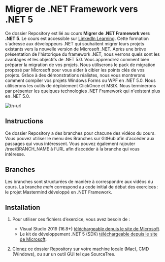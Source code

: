 # Migrer de .NET Framework vers .NET 5

Ce dossier Repository est lié au cours **Migrer de .NET Framework vers .NET 5**. Le cours est accessible sur [LinkedIn Learning][lil-course-url].
Cette formation s'adresse aux développeurs .NET qui souhaitent migrer leurs projets existants vers la nouvelle version de Microsoft .NET. Après une brève présentation de l'historique du framework .NET, nous verrons quels sont les avantages et les objectifs de .NET 5.0. Vous apprendrez comment bien préparer la migration de vos projets. Nous utiliserons le pack de migration proposé par Microsoft pour vous aider à cibler les points clés de vos projets. Grâce à des démonstrations réalistes, nous vous montrerons comment compiler vos projets Windows Forms ou WPF en .NET 5.0. Nous utiliserons les outils de déploiement ClickOnce et MSIX. Nous terminerons par présenter les quelques technologies .NET Framework qui n'existent plus en .NET 5.0.

![tn-url]

## Instructions
Ce dossier Repository a des branches pour chacune des vidéos du cours. Vous pouvez utiliser le menu des Branches sur GitHub afin d’accéder aux passages qui vous intéressent. Vous pouvez également rajouter /tree/BRANCH_NAME à l’URL afin d’accéder à la branche qui vous intéresse.

## Branches
Les branches sont structurées de manière à correspondre aux vidéos du cours.
La branche _main_ correspond au code initial de début des exercices : le projet Mastermind développé en .NET Framework. 

## Installation
1. Pour utiliser ces fichiers d’exercice, vous avez besoin de : 
   - Visual Studio 2019 (16.8+) [téléchargeable depuis le site de Microsoft](https://visualstudio.microsoft.com/fr/downloads/).
   - Le kit de développement .NET 5 (SDK) [téléchargeable depuis le site de Microsoft](https://dotnet.microsoft.com/download).

2. Clonez ce dossier Repository sur votre machine locale (Mac), CMD (Windows), ou sur un outil GUI tel que SourceTree.

[lil-course-url]: https://www.linkedin.com/learning/migrer-de-dot-net-framework-vers-dot-net-5
[tn-url]: https://cdn.lynda.com/course/3144030/3144030-1616575981131-16x9.jpg
